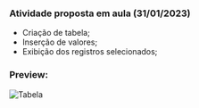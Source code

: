 <h3>Atividade proposta em aula (31/01/2023)</h3>

- Criação de tabela;
- Inserção de valores;
- Exibição dos registros selecionados;

<h3>Preview:</h3>

![Tabela](https://user-images.githubusercontent.com/118065155/216791194-c8d0730b-7f55-4719-9968-e60c867f75c4.png)
